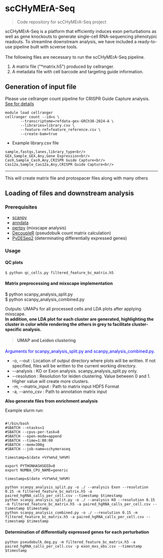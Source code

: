 # scCHyMErA-Seq
> Code repository for scCHyMErA-Seq project

scCHyMErA-Seq is a platform that efficiently induces exon perturbations as well as gene knockouts to generate single-cell RNA-sequencing phenotypic readouts. To streamline downstream analysis, we have included a ready-to-use pipeline built with scverse tools.<br/>  
The following files are necessary to run the scCHyMErA-Seq pipeline.
1. A matrix file ("*matrix.h5") produced by cellranger.
2. A metadata file with cell barcode and targeting guide information.

## Generation of input file
Please use cellranger count pipeline for CRISPR Guide Capture analysis. [See for details](https://www.10xgenomics.com/support/software/cell-ranger/8.0/analysis/running-pipelines/cr-gex-count)
```
module load cellranger
cellranger count --id=s \
       --transcriptome=refdata-gex-GRCh38-2024-A \
       --libraries=library.csv \
       --feature-ref=feature_reference.csv \
       --create-bam=true
```

- Example library.csv file<br/>
```
sample,fastqs,lanes,library_type<br/>
GEX,Sample_GEX,Any,Gene Expression<br/>
Cas9,Sample_Cas9,Any,CRISPR Guide Capture<br/>
Cas12a,Sample_Cas12a,Any,CRISPR Guide Capture<br/>
```
---
This will create matrix file and protospacer files along with many others


## Loading of files and downstream analysis
### Prerequisites
- [scanpy](https://github.com/scverse/scanpy)<br/>
- [anndata](https://github.com/scverse/anndata)<br/>
- [pertpy](https://github.com/scverse/pertpy) (mixscape analysis)<br/>
- [DecoupleR](https://decoupler-py.readthedocs.io/en/latest/installation.html) (pseudobulk count matrix calculation)<br/>
- [PyDESeq2](https://pydeseq2.readthedocs.io/en/stable/usage/installation.html) (determinating differentially expressed genes)

### Usage
#### QC plots
```
$ python qc_cells.py filtered_feature_bc_matrix.h5
```

#### Matrix preprocessing and mixscape implementation

$ python scanpy_analysis_split.py<br/>
$ python scanpy_analysis_combined.py

Outputs: UMAPs for all processed cells and LDA plots after applying mixscape.<br/>
**In addition, one LDA plot for each cluster are generated, highlighting the cluster in color while rendering the others in grey to facilitate cluster-specific analysis.**










> #### UMAP and Leiden clustering

<span style="color:blue">Arguments for scanpy_analysis_split.py and scanpy_analysis_combined.py.</span>

- -o, --out : Location of output directory where plots will be written. If not specified, files will be written to the current working directory.
- --analysis : KO or Exon analysis. scanpy_analysis_split.py only.
- --resolution : Resolution for leiden clustering. Value between 0 and 1. Higher value will create more clusters.
- -m, --matrix_input : Path to matrix input HDF5 Format
- -a, --anno_csv : Path to annotation matrix input

**Also generate files from enrichment analysis**

Example slurm run:

```

#!/bin/bash
#SBATCH --ntasks=1
#SBATCH --cpus-per-task=8
#SBATCH --open-mode=append
#SBATCH --time=1:00:00
#SBATCH --mem=300g
#SBATCH --job-name=schymeraseq

timestamp=$(date +%Y%m%d_%H%M)

export PYTHONHASHSEED=0
export NUMBA_CPU_NAME=generic

timestamp=$(date +%Y%m%d_%H%M)

python scanpy_analysis_split.py -o ./ --analysis Exon --resolution 0.15 -m filtered_feature_bc_matrix.h5 -a paired_hgRNA_calls_per_cell.csv --timestamp $timestamp
python scanpy_analysis_split.py -o ./ --analysis KO --resolution 0.15 -m filtered_feature_bc_matrix.h5 -a paired_hgRNA_calls_per_cell.csv --timestamp $timestamp
python scanpy_analysis_combined.py -o ./ --resolution 0.15 -m filtered_feature_bc_matrix.h5 -a paired_hgRNA_calls_per_cell.csv --timestamp $timestamp

```
#### Determination of differentially expressed genes for each perturbation

```
python pseudobulk_deg.py -m filtered_feature_bc_matrix.h5 -a paired_hgRNA_calls_per_cell.csv -p exon_mxs_obs.csv --timestamp $timestamp
```
